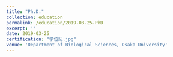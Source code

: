 ```yaml
---
title: "Ph.D."
collection: education
permalink: /education/2019-03-25-PhD
excerpt: ''
date: 2019-03-25
certification: "学位記.jpg"
venue: 'Department of Biological Sciences, Osaka University'
---
```


